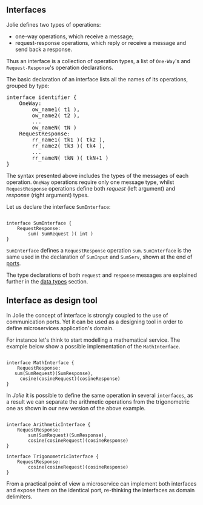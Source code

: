 ## Interfaces

Jolie defines two types of operations:

- one-way operations, which receive a message;
- request-response operations, which reply or receive a message and send back a response.

Thus an interface is a collection of operation types, a list of `One-Way`'s and `Request-Response`'s operation declarations.

The basic declaration of an interface lists all the names of its operations, grouped by type:

<pre class="syntax">
interface identifier {
    OneWay: 
        ow_name1( t1 ), 
        ow_name2( t2 ), 
        ...
        ow_nameN( tN )
    RequestResponse:
        rr_name1( tk1 )( tk2 ),
        rr_name2( tk3 )( tk4 ),
        ...
        rr_nameN( tkN )( tkN+1 )
}
</pre>

The syntax presented above includes the types of the messages of each operation. `OneWay` operations require only one message type, whilst `RequestResponse` operations define both *request* (left argument) and *response* (right argument) types.

Let us declare the interface `SumInterface`:

<pre><code class="language-jolie code">
interface SumInterface {
    RequestResponse:
        sum( SumRequest )( int )
}
</code></pre>

`SumInterface` defines a `RequestResponse` operation `sum`. `SumInterface` is the same used in the declaration of `SumInput` and `SumServ`, shown at the end of [ports](ports.md).

The type declarations of both `request` and `response` messages are explained further in the [data types](data_types.md) section.

## Interface as design tool

In Jolie the concept of interface is strongly coupled to the use of communication ports. Yet it can be used as a designing tool in order to define microservices application's domain. 

For instance let's think to start modelling a mathematical service. 
The example below show a possible implementation of the `MathInterface`.

<pre><code class="language-jolie code">
interface MathInterface {
    RequestResponse:
   sum(SumRequest)(SumResponse),
     cosine(cosineRequest)(cosineResponse)
}
</code></pre>

In *Jolie* it is possible to define the same operation in several `interfaces`, as a result we can separate the arithmetic operations from the trigonometric one as shown in our new version of the above example. 

<pre><code class="language-jolie code">
interface ArithmeticInterface {
    RequestResponse: 
        sum(SumRequest)(SumResponse), 
        cosine(cosineRequest)(cosineResponse)
}

interface TrigonometricInterface {
    RequestResponse: 
        cosine(cosineRequest)(cosineResponse)
}
</code></pre>

From a practical point of view a microservice can implement both interfaces and expose them on the identical port, re-thinking the interfaces as domain delimiters.
